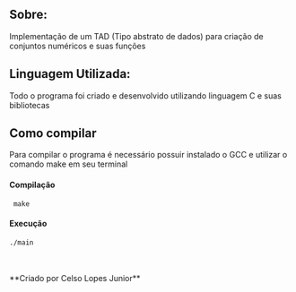 ## Sobre:


Implementação de um TAD (Tipo abstrato de dados) para criação de conjuntos numéricos e suas funções


## Linguagem Utilizada:


Todo o programa foi criado e desenvolvido utilizando linguagem C e suas bibliotecas


## Como compilar


Para compilar o programa é necessário possuir instalado o GCC e utilizar o comando make em seu terminal

#### Compilação

``` make```

#### Execução

```./main```

<br>
<br>
**Criado por Celso Lopes Junior**

